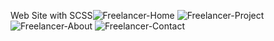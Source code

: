 Web Site with SCSS![Freelancer-Home](https://github.com/kubra-m11/Freelancer-Sites/assets/90907447/9c5129fe-6448-4adf-8d5a-1db7e6d2353c)
![Freelancer-Project](https://github.com/kubra-m11/Freelancer-Sites/assets/90907447/2cecf069-d74e-4759-968c-c07877f48f47)
![Freelancer-About](https://github.com/kubra-m11/Freelancer-Sites/assets/90907447/b43dd659-1a2e-41e4-a0af-2428ab931beb)
![Freelancer-Contact](https://github.com/kubra-m11/Freelancer-Sites/assets/90907447/74d4fdba-2711-4b95-8098-c17e03cff25e)
